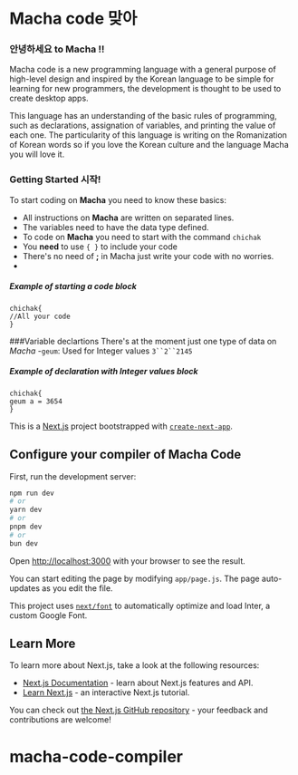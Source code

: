 # Macha code 맞아

### 안녕하세요 to Macha !!

Macha code is a new programming language with a general purpose of high-level design and inspired by the Korean language to be simple for learning for new programmers, the development is thought to be used to create desktop apps.

This language has an understanding of the basic rules of programming, such as declarations, assignation of variables, and printing the value of each one. The particularity of this language is writing on the Romanization of Korean words so if you love the Korean culture and the language Macha you will love it.

### Getting Started 시작! 

To start coding on **Macha** you need to know these basics:
 
- All instructions on **Macha** are written on separated lines.
- The variables need to have the data type defined.
- To code on **Macha** you need to start with the command `chichak`
- You **need** to use `{ }` to include your code 
- There's no need of **;** in Macha just write your code with no worries.
- 
##### Example of starting a code block
  ```
  chichak{
  //All your code
  }
```
###Variable declartions 
There's at the moment just one type of data on *Macha* 
-`geum`: Used for Integer values `3``2``2145`
##### Example of declaration with Integer values block
  ```
  chichak{
  geum a = 3654
  }
```

This is a [Next.js](https://nextjs.org/) project bootstrapped with [`create-next-app`](https://github.com/vercel/next.js/tree/canary/packages/create-next-app).

## Configure your compiler of Macha Code

First, run the development server:

```bash
npm run dev
# or
yarn dev
# or
pnpm dev
# or
bun dev
```

Open [http://localhost:3000](http://localhost:3000) with your browser to see the result.

You can start editing the page by modifying `app/page.js`. The page auto-updates as you edit the file.

This project uses [`next/font`](https://nextjs.org/docs/basic-features/font-optimization) to automatically optimize and load Inter, a custom Google Font.

## Learn More

To learn more about Next.js, take a look at the following resources:

- [Next.js Documentation](https://nextjs.org/docs) - learn about Next.js features and API.
- [Learn Next.js](https://nextjs.org/learn) - an interactive Next.js tutorial.

You can check out [the Next.js GitHub repository](https://github.com/vercel/next.js/) - your feedback and contributions are welcome!


# macha-code-compiler
